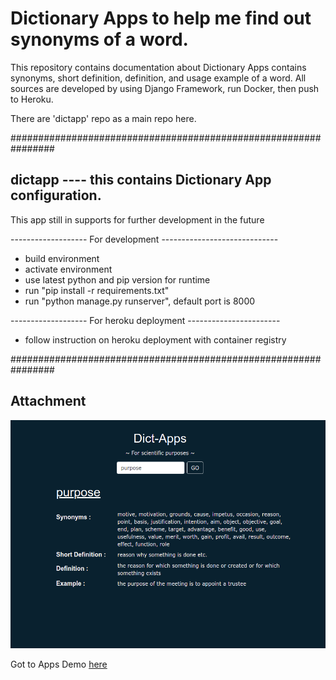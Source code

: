 # Dictionary Apps to help me find out synonyms of a word.

This repository contains documentation about Dictionary Apps contains synonyms, short definition, definition, and usage example of a word.
All sources are developed by using Django Framework, run Docker, then push to Heroku.

There are 'dictapp' repo as a main repo here.

################################################################

## dictapp ---- this contains Dictionary App configuration.

This app still in supports for further development in the future

------------------- For development -----------------------------

- build environment
- activate environment
- use latest python and pip version for runtime
- run "pip install -r requirements.txt"
- run "python manage.py runserver", default port is 8000

------------------- For heroku deployment -----------------------

- follow instruction on heroku deployment with container registry

################################################################

## Attachment

![](screenshot/img.png)

Got to Apps Demo [here](https://dictionary-app-v1.herokuapp.com/ "go to link")
